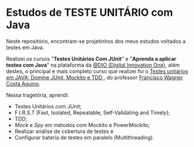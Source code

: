 # Estudos de TESTE UNITÁRIO com Java

Neste repositório, encontram-se projetinhos dos meus estudos voltados a testes em Java.

Realizei os cursos "**Testes Unitários Com JUnit**" e "**Aprenda a aplicar testes com Java**" na plataforma da [@DIO (Digital Innovation One)](https://web.dio.me/home),
além destes, o principal e mais completo curso que realizei foi o [Testes unitários em JAVA: Domine JUnit, Mockito e TDD
](https://www.udemy.com/course/testes-unitarios-em-java/), do professor [Francisco Wagner Costa Aquino](https://www.linkedin.com/in/francisco-wagner-costa-aquino-297ba6105/).

Nessa tragetória, aprendi:
- Testes Unitários com JUnit;
- F.I.R.S.T (Fast, Isolated, Repeatable, Self-Validating and Timely);
- TDD;
- *Mock* e *Spy* em métodos com Mockito e PowerMockito;
- Realizar análise de cobertura de testes e
- Configurar bateria de testes em paralelo (Multithreading).
